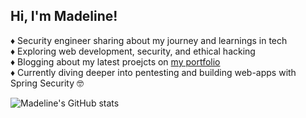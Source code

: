 ## Hi, I'm Madeline! 

♦️ Security engineer sharing about my journey and learnings in tech </br>
♦️ Exploring web development, security, and ethical hacking </br>
♦️ Blogging about my latest proejcts on [my portfolio](https://madelinelora.com/) </br>
♦️ Currently diving deeper into pentesting and building web-apps with Spring Security 🤓</br>

 <!-- Github stats from https://github.com/anuraghazra/github-readme-stats?tab=readme-ov-file -->
 ![Madeline's GitHub stats](https://github-readme-stats.vercel.app/api?username=madgalactic&show_icons=true&theme=radical)


